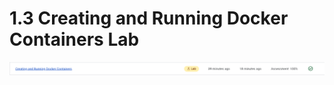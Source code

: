 # 1.3 Creating and Running Docker Containers Lab

![gh](https://raw.githubusercontent.com/SeanChenR/img_gif/main/myimage/1741749851000zhe6xf.png)
